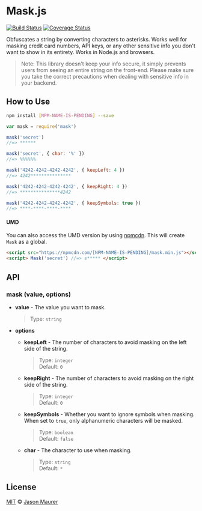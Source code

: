 # Mask.js

[![Build Status](https://travis-ci.org/jsonmaur/mask.js.svg?branch=master)](https://travis-ci.org/jsonmaur/mask.js)
[![Coverage Status](https://coveralls.io/repos/github/jsonmaur/mask.js/badge.svg?branch=master)](https://coveralls.io/github/jsonmaur/mask.js?branch=master)

Obfuscates a string by converting characters to asterisks. Works well for masking credit card numbers, API keys, or any other sensitive info you don't want to show in its entirety. Works in Node.js and browsers.

> Note: This library doesn't keep your info secure, it simply prevents users from seeing an entire string on the front-end. Please make sure you take the correct precautions when dealing with sensitive info in your backend.

## How to Use

```bash
npm install [NPM-NAME-IS-PENDING] --save
```

```javascript
var mask = require('mask')

mask('secret')
//=> ******

mask('secret', { char: '%' })
//=> %%%%%%

mask('4242-4242-4242-4242', { keepLeft: 4 })
//=> 4242***************

mask('4242-4242-4242-4242', { keepRight: 4 })
//=> ***************4242

mask('4242-4242-4242-4242', { keepSymbols: true })
//=> ****-****-****-****
```

#### UMD

You can also access the UMD version by using [npmcdn](https://npmcdn.com). This will create `Mask` as a global.

```html
<script src="https://npmcdn.com/[NPM-NAME-IS-PENDING]/mask.min.js"></script>
<script> Mask('secret') //=> s***** </script>
```

## API

### mask (value, options)

- **value** - The value you want to mask.

  > Type: `string`  

- **options**
  - **keepLeft** - The number of characters to avoid masking on the left side of the string.

    > Type: `integer`  
    > Default: `0`

  - **keepRight** - The number of characters to avoid masking on the right side of the string.

    > Type: `integer`  
    > Default: `0`

  - **keepSymbols** - Whether you want to ignore symbols when masking. When set to `true`, only alphanumeric characters will be masked.

    > Type: `boolean`  
    > Default: `false`

  - **char** - The character to use when masking.

    > Type: `string`  
    > Default: `*`

<a name="license"></a>
## License

[MIT](LICENSE) © [Jason Maurer](http://maur.co)

